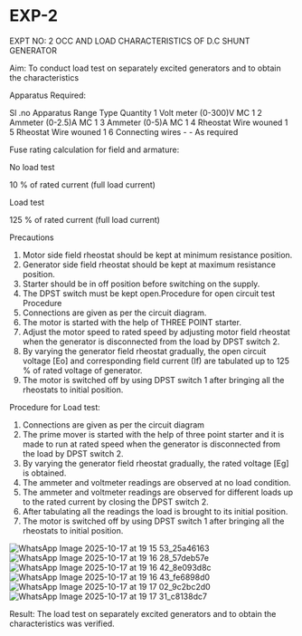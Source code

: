 # EXP-2
EXPT NO: 2 OCC AND LOAD CHARACTERISTICS OF D.C SHUNT GENERATOR

Aim:
To conduct load test on separately excited generators and to obtain the characteristics

Apparatus Required:

Sl .no	Apparatus	Range	Type	Quantity
1	Volt meter	(0-300)V	MC	1
2	Ammeter	(0-2.5)A	MC	1
3	Ammeter	(0-5)A	MC	1
4	Rheostat		Wire wouned	1
5	Rheostat		Wire wouned	1
6	Connecting wires	-	-	As required

Fuse rating calculation for field and armature:

No load test

10 % of rated current (full load current)

Load test

125 % of rated current (full load current)

Precautions

1.   Motor side field rheostat should be kept at minimum resistance position.
2.   Generator side field rheostat should be kept at maximum resistance position.
3.   Starter should be in off position before switching on the supply.
4.   The DPST switch must be kept open.Procedure for open circuit test
Procedure
1.   Connections are given as per the circuit diagram.
2.   The motor is started with the help of THREE POINT starter.
3.   Adjust the motor speed to rated speed by adjusting motor field rheostat when the generator is disconnected from the load by DPST switch 2.
4.   By  varying  the  generator  field  rheostat  gradually,  the  open  circuit  voltage  [Eo]  and corresponding field current (If) are tabulated up to 125 % of rated voltage of generator.
5.   The motor is switched off by using DPST switch 1 after bringing all the rheostats to initial position.

Procedure for Load test:

1.   Connections are given as per the circuit diagram
2.   The prime mover is started with the help of three point starter and it is made to run at rated speed when the generator is disconnected from the load by DPST switch 2.
3.   By varying the generator field rheostat gradually, the rated voltage [Eg] is obtained.
4.   The ammeter and voltmeter readings are observed at no load condition.
5.   The ammeter and voltmeter readings are observed for different loads up to the rated current by closing the DPST switch 2.
6.   After tabulating all the readings the load is brought to its initial position.
7.   The motor is switched off by using DPST switch 1 after bringing all the rheostats to initial position.


![WhatsApp Image 2025-10-17 at 19 15 53_25a46163](https://github.com/user-attachments/assets/8e39ec8b-6175-4fdb-a818-390e64c21553)
![WhatsApp Image 2025-10-17 at 19 16 28_57deb57e](https://github.com/user-attachments/assets/a8bf8c62-6952-42a7-8d53-fb7d6756127d)
![WhatsApp Image 2025-10-17 at 19 16 42_8e093d8c](https://github.com/user-attachments/assets/45d83865-22db-4766-b7ea-bad44596046b)
![WhatsApp Image 2025-10-17 at 19 16 43_fe6898d0](https://github.com/user-attachments/assets/9eb18a2b-00b8-4ddd-81dc-1a8b60059acb)
![WhatsApp Image 2025-10-17 at 19 17 02_9c2bc2d0](https://github.com/user-attachments/assets/4fcfc1ff-4dbc-4873-ad44-4b9af983dff9)
![WhatsApp Image 2025-10-17 at 19 17 31_c8138dc7](https://github.com/user-attachments/assets/86832a99-e3f2-4c2a-bdc7-00392f6b330a)

Result:
The load test on separately excited generators and to obtain the characteristics was verified.
